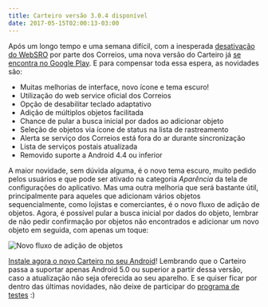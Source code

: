 ```yaml
---
title: Carteiro versão 3.0.4 disponível
date: 2017-05-15T02:00:13-03:00
---
```


Após um longo tempo e uma semana difícil, com a inesperada [desativação do WebSRO](http://www.correios.com.br/para-voce/avisos/atualizacao-do-sistema-de-rastreamento-de-objetos-sro/) por parte dos Correios, uma nova versão do Carteiro já [se encontra no Google Play](https://play.google.com/store/apps/details?id=com.rbardini.carteiro). E para compensar toda essa espera, as novidades são:

- Muitas melhorias de interface, novo ícone e tema escuro!
- Utilização do web service oficial dos Correios
- Opção de desabilitar teclado adaptativo
- Adição de múltiplos objetos facilitada
- Chance de pular a busca inicial por dados ao adicionar objeto
- Seleção de objetos via ícone de status na lista de rastreamento
- Alerta se serviço dos Correios está fora do ar durante sincronização
- Lista de serviços postais atualizada
- Removido suporte a Android 4.4 ou inferior

A maior novidade, sem dúvida alguma, é o novo tema escuro, muito pedido pelos usuários e que pode ser ativado na categoria _Aparência_ da tela de configurações do aplicativo. Mas uma outra melhoria que será bastante útil, principalmente para aqueles que adicionam vários objetos sequencialmente, como lojistas e comerciantes, é o novo fluxo de adição de objetos. Agora, é possível pular a busca inicial por dados do objeto, lembrar de não pedir confirmação por objetos não encontrados e adicionar um novo objeto em seguida, com apenas um toque:

![Novo fluxo de adição de objetos](/blog/img/new-add-flow.gif)

[Instale agora o novo Carteiro no seu Android](https://play.google.com/store/apps/details?id=com.rbardini.carteiro)! Lembrando que o Carteiro passa a suportar apenas Android 5.0 ou superior a partir dessa versão, caso a atualização não seja oferecida ao seu aparelho. E se quiser ficar por dentro das últimas novidades, não deixe de participar do [programa de testes](https://plus.google.com/+RafaelBardini/posts/Bv7LfxRMrLr) :)
